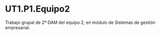 # UT1.P1.Equipo2
Trabajo grupal de 2º DAM del equipo 2, en módulo de Sistemas de gestión empresarial.
